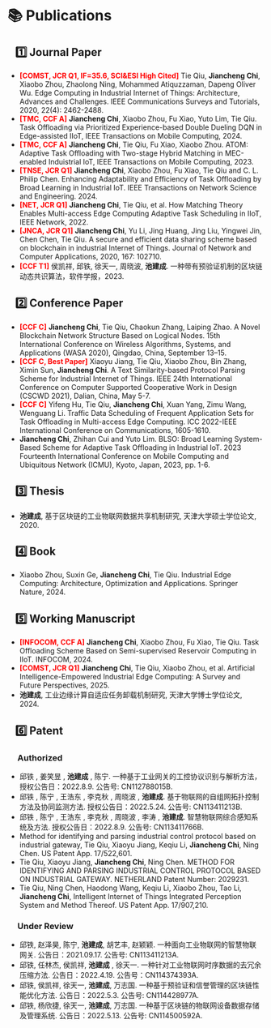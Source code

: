
# 📚 Publications 
##  &nbsp;&nbsp; 1️⃣ Journal Paper
- <span style="color: red; font-weight: bold;">[COMST, JCR Q1, IF=35.6, SCI&ESI High Cited]</span> Tie Qiu, **Jiancheng Chi**, Xiaobo Zhou, Zhaolong Ning, Mohammed Atiquzzaman, Dapeng Oliver Wu. Edge Computing in Industrial Internet of Things: Architecture, Advances and Challenges. IEEE Communications Surveys and Tutorials, 2020, 22(4): 2462-2488.
- <span style="color: red; font-weight: bold;">[TMC, CCF A]</span> **Jiancheng Chi**, Xiaobo Zhou, Fu Xiao, Yuto Lim, Tie Qiu. Task Offloading via Prioritized Experience-based Double Dueling DQN in Edge-assisted IIoT, IEEE Transactions on Mobile Computing, 2024. 
- <span style="color: red; font-weight: bold;">[TMC, CCF A]</span>  **Jiancheng Chi**, Tie Qiu, Fu Xiao, Xiaobo Zhou. ATOM: Adaptive Task Offloading with Two-stage Hybrid Matching in MEC-enabled Induistrial IoT, IEEE Transactions on Mobile Computing, 2023.
- <span style="color: red; font-weight: bold;">[TNSE, JCR Q1]</span>  **Jiancheng Chi**, Xiaobo Zhou, Fu Xiao, Tie Qiu and C. L. Philip Chen. Enhancing Adaptability and Efficiency of Task Offloading by Broad Learning in Industrial IoT. IEEE Transactions on Network Science and Engineering. 2024.
- <span style="color: red; font-weight: bold;">[NET, JCR Q1]</span>  **Jiancheng Chi**, Tie Qiu, et al. How Matching Theory Enables Multi-access Edge Computing Adaptive Task Scheduling in IIoT, IEEE Network, 2022.
- <span style="color: red; font-weight: bold;">[JNCA, JCR Q1]</span>  **Jiancheng Chi**, Yu Li, Jing Huang, Jing Liu, Yingwei Jin, Chen Chen, Tie Qiu. A secure and efficient data sharing scheme based on blockchain in industrial Internet of Things. Journal of Network and Computer Applications, 2020, 167: 102710.
- <span style="color: red; font-weight: bold;">[CCF T1]</span>  侯凯祥, 邱铁, 徐天一, 周晓波, **池建成**. 一种带有预验证机制的区块链动态共识算法，软件学报，2023. 

##  &nbsp;&nbsp; 2️⃣ Conference Paper
- <span style="color: red; font-weight: bold;">[CCF C]</span>  **Jiancheng Chi**, Tie Qiu, Chaokun Zhang, Laiping Zhao. A Novel Blockchain Network Structure Based on Logical Nodes. 15th International Conference on Wireless Algorithms, Systems, and Applications (WASA 2020), Qingdao, China, September 13–15.
- <span style="color: red; font-weight: bold;">[CCF C, Best Paper]</span>  Xiaoyu Jiang, Tie Qiu, Xiaobo Zhou, Bin Zhang, Ximin Sun, **Jiancheng Chi**. A Text Similarity-based Protocol Parsing Scheme for Industrial Internet of Things. IEEE 24th International Conference on Computer Supported Cooperative Work in Design (CSCWD 2021), Dalian, China, May 5-7.
- <span style="color: red; font-weight: bold;">[CCF C]</span>  Yifeng Hu, Tie Qiu, **Jiancheng Chi**, Xuan Yang, Zimu Wang, Wenguang Li. Traffic Data Scheduling of Frequent Application Sets for Task Offloading in Multi-access Edge Computing. ICC 2022-IEEE International Conference on Communications, 1605-1610.
- **Jiancheng Chi**, Zhihan Cui and Yuto Lim. BLSO: Broad Learning System-Based Scheme for Adaptive Task Offloading in Industrial IoT. 2023 Fourteenth International Conference on Mobile Computing and Ubiquitous Network (ICMU), Kyoto, Japan, 2023, pp. 1-6.

##  &nbsp;&nbsp; 3️⃣ Thesis
- **池建成**, 基于区块链的工业物联网数据共享机制研究, 天津大学硕士学位论文, 2020.

##  &nbsp;&nbsp; 4️⃣ Book
- Xiaobo Zhou, Suxin Ge, **Jiancheng Chi**, Tie Qiu. Industrial Edge Computing: Architecture, Optimization and Applications. Springer Nature, 2024.

##  &nbsp;&nbsp; 5️⃣ Working Manuscript

- <span style="color: red; font-weight: bold;">[INFOCOM, CCF A]</span>  **Jiancheng Chi**, Xiaobo Zhou, Fu Xiao, Tie Qiu. Task Offloading Scheme Based on Semi-supervised Reservoir Computing in IIoT. INFOCOM, 2024.
- <span style="color: red; font-weight: bold;">[COMST, JCR Q1]</span> **Jiancheng Chi**, Tie Qiu, Xiaobo Zhou, et al. Artificial Intelligence-Empowered Industrial Edge Computing: A Survey and Future Perspectives, 2025.
- **池建成**, 工业边缘计算自适应任务卸载机制研究, 天津大学博士学位论文, 2024.

##  &nbsp;&nbsp; 6️⃣ Patent
### &nbsp;&nbsp;&nbsp;&nbsp; Authorized
- 邱铁 , 姜笑昱 , **池建成** , 陈宁.  一种基于工业网关的工控协议识别与解析方法，授权公告日：2022.8.9. 公告号: CN112788015B.
- 邱铁 , 陈宁 , 王浩东 , 李克秋 , 周晓波 , **池建成**.  基于物联网的自组网拓扑控制方法及协同监测方法. 授权公告日：2022.5.24. 公告号: CN113411213B.
- 邱铁 , 陈宁 , 王浩东 , 李克秋 , 周晓波 , 李涛 , **池建成**.  智慧物联网综合感知系统及方法. 授权公告日：2022.8.9. 公告号: CN113411766B.
- Method for identifying and parsing industrial control protocol based on industrial gateway, Tie Qiu, Xiaoyu Jiang, Keqiu Li, **Jiancheng Chi**, Ning Chen. US Patent App. 17/522,601.
- Tie Qiu, Xiaoyu Jiang, **Jiancheng Chi**, Ning Chen. METHOD FOR IDENTIFYING AND PARSING INDUSTRIAL CONTROL PROTOCOL BASED ON INDUSTRIAL GATEWAY. NETHERLAND Patent Number: 2029231.
- Tie Qiu, Ning Chen, Haodong Wang, Keqiu Li, Xiaobo Zhou, Tao Li, **Jiancheng Chi**, Intelligent Internet of Things Integrated Perception System and Method Thereof. US Patent App. 17/907,210.

### &nbsp;&nbsp;&nbsp;&nbsp; Under Review
- 邱铁, 赵泽昊, 陈宁, **池建成**, 胡艺丰, 赵颖颖. 一种面向工业物联网的智慧物联网关. 公告日：2021.09.17. 公告号: CN113411213A.
- 邱铁, 任林杰, 侯凯祥, **池建成** , 徐天一. 一种针对工业物联网时序数据的去冗余压缩方法. 公告日：2022.4.19. 公告号：CN114374393A.
- 邱铁, 侯凯祥, 徐天一, **池建成**, 万志国. 一种基于预验证和信誉管理的区块链性能优化方法. 公告日：2022.5.3. 公告号: CN114428977A.
- 邱铁, 杨欣捷, 徐天一, **池建成**, 万志国.  一种基于区块链的物联网设备数据存储及管理系统. 公告日：2022.5.13. 公告号:  CN114500592A.
